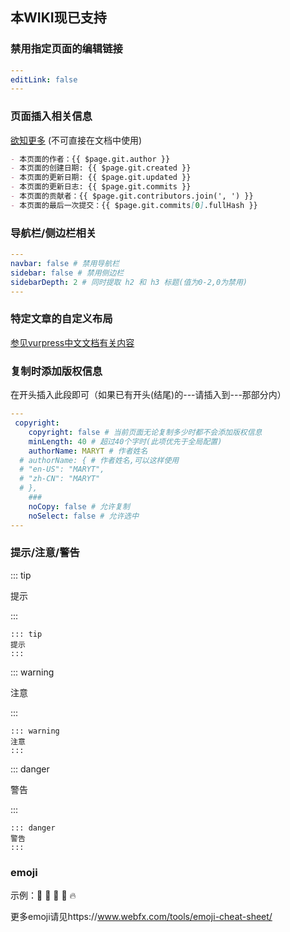 ## 本WIKI现已支持

### 禁用指定页面的编辑链接

```yaml
---
editLink: false
---
```

### 页面插入相关信息

[欲知更多](https://vuepress-community.netlify.app/zh/plugins/git-log/#api) (不可直接在文档中使用)

```md
- 本页面的作者：{{ $page.git.author }}
- 本页面的创建日期: {{ $page.git.created }}
- 本页面的更新日期: {{ $page.git.updated }}
- 本页面的更新日志: {{ $page.git.commits }}
- 本页面的贡献者：{{ $page.git.contributors.join(', ') }}
- 本页面的最后一次提交：{{ $page.git.commits[0].fullHash }}
```

### 导航栏/侧边栏相关

```yaml
---
navbar: false # 禁用导航栏
sidebar: false # 禁用侧边栏
sidebarDepth: 2 # 同时提取 h2 和 h3 标题(值为0-2,0为禁用)
---
```

### 特定文章的自定义布局

[参见vurpress中文文档有关内容](https://www.vuepress.cn/theme/default-theme-config.html#%E7%89%B9%E5%AE%9A%E9%A1%B5%E9%9D%A2%E7%9A%84%E8%87%AA%E5%AE%9A%E4%B9%89%E5%B8%83%E5%B1%80)

### 复制时添加版权信息

在开头插入此段即可（如果已有开头(结尾)的---请插入到---那部分内）

```yaml
---
 copyright:
    copyright: false # 当前页面无论复制多少时都不会添加版权信息
    minLength: 40 # 超过40个字时(此项优先于全局配置)
    authorName: MARYT # 作者姓名
  # authorName: { # 作者姓名,可以这样使用
  # "en-US": "MARYT",
  # "zh-CN": "MARYT"
  # },
    ###
    noCopy: false # 允许复制
    noSelect: false # 允许选中
---

```

### 提示/注意/警告

::: tip 

提示

 ::: 

```
::: tip 
提示
::: 
```

::: warning

注意

:::

```
::: warning
注意
::: 
```

 ::: danger

警告

:::

```
::: danger
警告
:::
```

### emoji

示例：:tada: :100: :bamboo: :gift_heart: :fire:

更多emoji请见https://www.webfx.com/tools/emoji-cheat-sheet/

